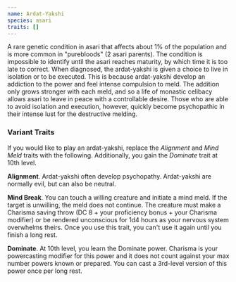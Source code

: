 ```yaml
---
name: Ardat-Yakshi
species: asari
traits: []
---
```


A rare genetic condition in asari that affects about 1% of the population and is more common in "purebloods" (2 asari parents).
The condition is impossible to identify until the asari reaches maturity, by which time it is too late to correct.
When diagnosed, the ardat-yakshi is given a choice to live in isolation or to be executed. This is because ardat-yakshi
develop an addiction to the power and feel intense compulsion to meld. The addition only grows stronger with each meld,
and so a life of monastic celibacy allows asari to leave in peace with a controllable desire. Those who are able to
avoid isolation and execution, however, quickly become psychopathic in their intense lust for the destructive melding.

<me-source-reference pages="3" source="races"></me-source-reference>

### Variant Traits
If you would like to play an ardat-yakshi, replace the _Alignment_ and _Mind Meld_ traits with the following.
Additionally, you gain the _Dominate_ trait at 10th level.

__Alignment__. Ardat-yakshi often develop psychopathy. Ardat-yakshi are normally evil, but can also be neutral.

__Mind Break__. You can touch a willing creature and initiate a mind meld. If the target is unwilling, the meld does not continue.
The creature must make a Charisma saving throw (DC 8 + your proficiency bonus + your Charisma modifier) or be
rendered unconscious for 1d4 hours as your nervous system overwhelms theirs. Once you use this trait, you can't
use it again until you finish a long rest.

__Dominate__. At 10th level, you learn the Dominate power. Charisma is your powercasting modifier for this power and it
does not count against your max number powers known or prepared. You can cast a 3rd-level version of this power
once per long rest.


